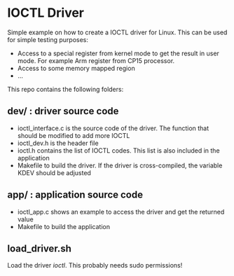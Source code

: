 IOCTL Driver
============

Simple example on how to create a IOCTL driver for Linux.
This can be used for simple testing purposes:
* Access to a special register from kernel mode to get the result in user mode. For example Arm register from CP15 processor.
* Access to some memory mapped region
* ...

This repo contains the following folders:

dev/ : driver source code
-------------------------

* ioctl_interface.c is the source code of the driver. The function that should be modified to add more IOCTL
* ioctl_dev.h is the header file
* ioctl.h contains the list of IOCTL codes. This list is also included in the application
* Makefile to build the driver. If the driver is cross-compiled, the variable KDEV should be adjusted


app/ : application source code
------------------------------

* ioctl_app.c shows an example to access the driver and get the returned value
* Makefile to build the application


load_driver.sh
--------------

Load the driver _ioctl_. This probably needs sudo permissions!
